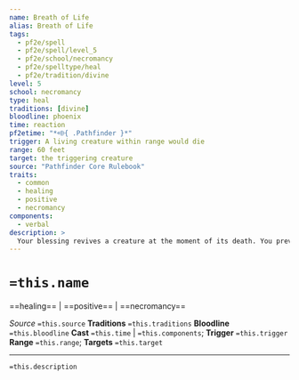```yaml
---
name: Breath of Life
alias: Breath of Life
tags:
  - pf2e/spell
  - pf2e/spell/level_5
  - pf2e/school/necromancy
  - pf2e/spelltype/heal
  - pf2e/tradition/divine
level: 5
school: necromancy
type: heal
traditions: [divine]
bloodline: phoenix
time: reaction
pf2etime: "*⬲{ .Pathfinder }*"
trigger: A living creature within range would die
range: 60 feet
target: the triggering creature
source: "Pathfinder Core Rulebook"
traits:
  - common
  - healing
  - positive
  - necromancy
components:
  - verbal
description: >
  Your blessing revives a creature at the moment of its death. You prevent the target from dying and restore Hit Points to the target equal to 4d8 plus your spellcasting ability modifier. You can't use breath of life if the triggering effect was [[Disintegrate]] or a death effect.
---
```

# `=this.name`
==healing== | ==positive== | ==necromancy==

*Source* `=this.source`
**Traditions** `=this.traditions`
**Bloodline** `=this.bloodline`
**Cast** `=this.time` | `=this.components`; **Trigger** `=this.trigger`
**Range** `=this.range`; **Targets** `=this.target`

***
`=this.description`
